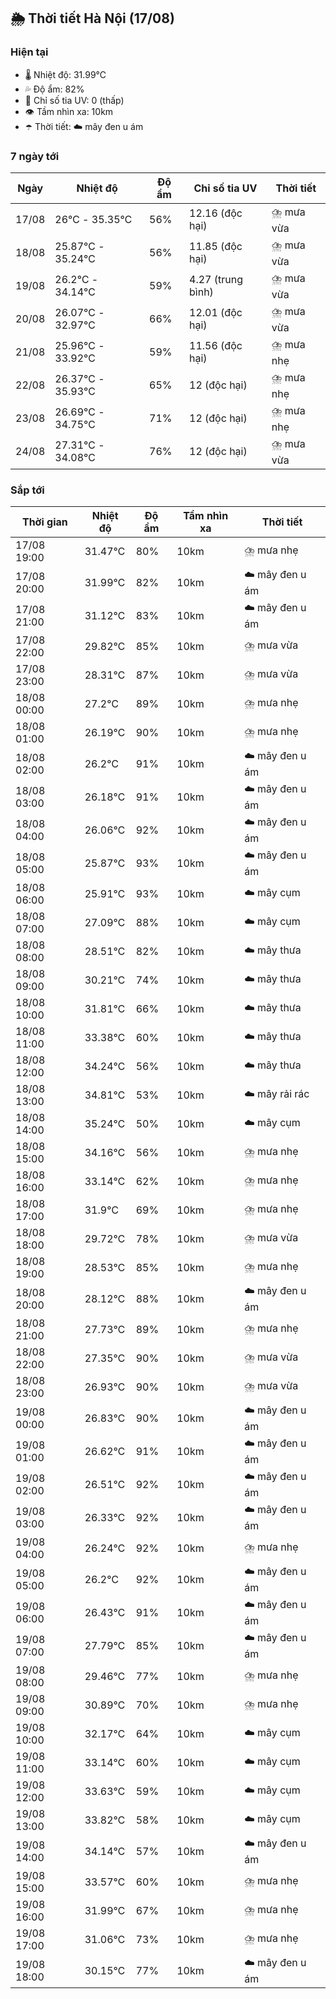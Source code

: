 ## 🌦️ Thời tiết Hà Nội (17/08)

### Hiện tại

- 🌡️ Nhiệt độ: 31.99℃
- 💦 Độ ẩm: 82%
- 🌟 Chỉ số tia UV: 0 (thấp)
- 👁️ Tầm nhìn xa: 10km
- ☂️ Thời tiết: ☁️ mây đen u ám

### 7 ngày tới

| Ngày | Nhiệt độ | Độ ẩm | Chỉ số tia UV | Thời tiết |
| --- | --- | --- | --- | --- |
| 17/08 | 26℃ - 35.35℃ | 56% | 12.16 (độc hại) | ⛈️ mưa vừa |
| 18/08 | 25.87℃ - 35.24℃ | 56% | 11.85 (độc hại) | ⛈️ mưa vừa |
| 19/08 | 26.2℃ - 34.14℃ | 59% | 4.27 (trung bình) | ⛈️ mưa vừa |
| 20/08 | 26.07℃ - 32.97℃ | 66% | 12.01 (độc hại) | ⛈️ mưa vừa |
| 21/08 | 25.96℃ - 33.92℃ | 59% | 11.56 (độc hại) | ⛈️ mưa nhẹ |
| 22/08 | 26.37℃ - 35.93℃ | 65% | 12 (độc hại) | ⛈️ mưa nhẹ |
| 23/08 | 26.69℃ - 34.75℃ | 71% | 12 (độc hại) | ⛈️ mưa nhẹ |
| 24/08 | 27.31℃ - 34.08℃ | 76% | 12 (độc hại) | ⛈️ mưa vừa |

### Sắp tới

| Thời gian | Nhiệt độ | Độ ẩm | Tầm nhìn xa | Thời tiết |
| --- | --- | --- | --- | --- |
| 17/08 19:00 | 31.47℃ | 80% | 10km | ⛈️ mưa nhẹ |
| 17/08 20:00 | 31.99℃ | 82% | 10km | ☁️ mây đen u ám |
| 17/08 21:00 | 31.12℃ | 83% | 10km | ☁️ mây đen u ám |
| 17/08 22:00 | 29.82℃ | 85% | 10km | ⛈️ mưa vừa |
| 17/08 23:00 | 28.31℃ | 87% | 10km | ⛈️ mưa vừa |
| 18/08 00:00 | 27.2℃ | 89% | 10km | ⛈️ mưa nhẹ |
| 18/08 01:00 | 26.19℃ | 90% | 10km | ⛈️ mưa nhẹ |
| 18/08 02:00 | 26.2℃ | 91% | 10km | ☁️ mây đen u ám |
| 18/08 03:00 | 26.18℃ | 91% | 10km | ☁️ mây đen u ám |
| 18/08 04:00 | 26.06℃ | 92% | 10km | ☁️ mây đen u ám |
| 18/08 05:00 | 25.87℃ | 93% | 10km | ☁️ mây đen u ám |
| 18/08 06:00 | 25.91℃ | 93% | 10km | ☁️ mây cụm |
| 18/08 07:00 | 27.09℃ | 88% | 10km | ☁️ mây cụm |
| 18/08 08:00 | 28.51℃ | 82% | 10km | ☁️ mây thưa |
| 18/08 09:00 | 30.21℃ | 74% | 10km | ☁️ mây thưa |
| 18/08 10:00 | 31.81℃ | 66% | 10km | ☁️ mây thưa |
| 18/08 11:00 | 33.38℃ | 60% | 10km | ☁️ mây thưa |
| 18/08 12:00 | 34.24℃ | 56% | 10km | ☁️ mây thưa |
| 18/08 13:00 | 34.81℃ | 53% | 10km | ☁️ mây rải rác |
| 18/08 14:00 | 35.24℃ | 50% | 10km | ☁️ mây cụm |
| 18/08 15:00 | 34.16℃ | 56% | 10km | ⛈️ mưa nhẹ |
| 18/08 16:00 | 33.14℃ | 62% | 10km | ⛈️ mưa nhẹ |
| 18/08 17:00 | 31.9℃ | 69% | 10km | ⛈️ mưa nhẹ |
| 18/08 18:00 | 29.72℃ | 78% | 10km | ⛈️ mưa vừa |
| 18/08 19:00 | 28.53℃ | 85% | 10km | ⛈️ mưa nhẹ |
| 18/08 20:00 | 28.12℃ | 88% | 10km | ☁️ mây đen u ám |
| 18/08 21:00 | 27.73℃ | 89% | 10km | ⛈️ mưa nhẹ |
| 18/08 22:00 | 27.35℃ | 90% | 10km | ⛈️ mưa vừa |
| 18/08 23:00 | 26.93℃ | 90% | 10km | ⛈️ mưa vừa |
| 19/08 00:00 | 26.83℃ | 90% | 10km | ☁️ mây đen u ám |
| 19/08 01:00 | 26.62℃ | 91% | 10km | ☁️ mây đen u ám |
| 19/08 02:00 | 26.51℃ | 92% | 10km | ☁️ mây đen u ám |
| 19/08 03:00 | 26.33℃ | 92% | 10km | ☁️ mây đen u ám |
| 19/08 04:00 | 26.24℃ | 92% | 10km | ⛈️ mưa nhẹ |
| 19/08 05:00 | 26.2℃ | 92% | 10km | ☁️ mây đen u ám |
| 19/08 06:00 | 26.43℃ | 91% | 10km | ☁️ mây đen u ám |
| 19/08 07:00 | 27.79℃ | 85% | 10km | ☁️ mây đen u ám |
| 19/08 08:00 | 29.46℃ | 77% | 10km | ⛈️ mưa nhẹ |
| 19/08 09:00 | 30.89℃ | 70% | 10km | ⛈️ mưa nhẹ |
| 19/08 10:00 | 32.17℃ | 64% | 10km | ☁️ mây cụm |
| 19/08 11:00 | 33.14℃ | 60% | 10km | ☁️ mây cụm |
| 19/08 12:00 | 33.63℃ | 59% | 10km | ☁️ mây cụm |
| 19/08 13:00 | 33.82℃ | 58% | 10km | ☁️ mây cụm |
| 19/08 14:00 | 34.14℃ | 57% | 10km | ☁️ mây đen u ám |
| 19/08 15:00 | 33.57℃ | 60% | 10km | ⛈️ mưa nhẹ |
| 19/08 16:00 | 31.99℃ | 67% | 10km | ⛈️ mưa nhẹ |
| 19/08 17:00 | 31.06℃ | 73% | 10km | ⛈️ mưa nhẹ |
| 19/08 18:00 | 30.15℃ | 77% | 10km | ☁️ mây đen u ám |
